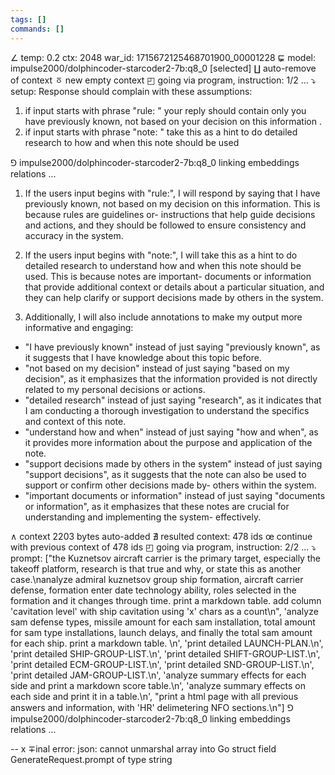 ```yaml
---
tags: []
commands: []
---
```

∠ temp: 0.2 ctx: 2048 war_id: 1715672125468701900_00001228
⋤ model: impulse2000/dolphincoder-starcoder2-7b:q8_0 [selected]
∐ auto-remove of context
ㆆ new empty context
◰ going via program, instruction: 1/2 ...
⤵ setup: Response should complain with these assumptions:
1. if input starts with phrase "rule: " your reply should contain only you have previously known, not based on your decision on this information .
2. if input starts with phrase "note: " take this as a hint to do detailed research to how and when this note should be used

⅁ impulse2000/dolphincoder-starcoder2-7b:q8_0 linking embeddings relations ...
1. If the users input begins with "rule:", I will respond by saying that I have previously known, not based on my decision on this information. This is because rules are guidelines or-
instructions that help guide decisions and actions, and they should be followed to ensure consistency and accuracy in the system.

2. If the users input begins with "note:", I will take this as a hint to do detailed research to understand how and when this note should be used. This is because notes are important-
documents or information that provide additional context or details about a particular situation, and they can help clarify or support decisions made by others in the system.

7. Additionally, I will also include annotations to make my output more informative and engaging:
- "I have previously known" instead of just saying "previously known", as it suggests that I have knowledge about this topic before.
- "not based on my decision" instead of just saying "based on my decision", as it emphasizes that the information provided is not directly related to my personal decisions or actions.
- "detailed research" instead of just saying "research", as it indicates that I am conducting a thorough investigation to understand the specifics and context of this note.
- "understand how and when" instead of just saying "how and when", as it provides more information about the purpose and application of the note.
- "support decisions made by others in the system" instead of just saying "support decisions", as it suggests that the note can also be used to support or confirm other decisions made by-
others within the system.
- "important documents or information" instead of just saying "documents or information", as it emphasizes that these notes are crucial for understanding and implementing the system-
effectively.

∧ context 2203 bytes auto-added
∄ resulted context: 478 ids
œ continue with previous context of 478 ids
◰ going via program, instruction: 2/2 ...
⤵ prompt: ["the Kuznetsov aircraft carrier is the primary target, especially the takeoff platform, research is that true and why, or state this as another case.\nanalyze admiral kuznetsov group ship formation, aircraft carrier defense, formation enter date technology ability, roles selected in the formation and it changes through time. print a markdown table. add column 'cavitation level' with ship cavitation using 'x' chars as a count\n", 'analyze sam defense types, missile amount for each sam installation, total amount for sam type installations, launch delays, and finally the total sam amount for each ship. print a markdown table. \n', 'print detailed LAUNCH-PLAN.\n', 'print detailed SHIP-GROUP-LIST.\n', 'print detailed SHIFT-GROUP-LIST.\n', 'print detailed ECM-GROUP-LIST.\n', 'print detailed SND-GROUP-LIST.\n', 'print detailed JAM-GROUP-LIST.\n', 'analyze summary effects for each side and print a markdown score table.\n', 'analyze summary effects on each side and print it in a table.\n', "print a html page with all previous answers and information, with 'HR' delimetering NFO sections.\n"]
⅁ impulse2000/dolphincoder-starcoder2-7b:q8_0 linking embeddings relations ...


--
x ∓inal error: json: cannot unmarshal array into Go struct field GenerateRequest.prompt of type string
